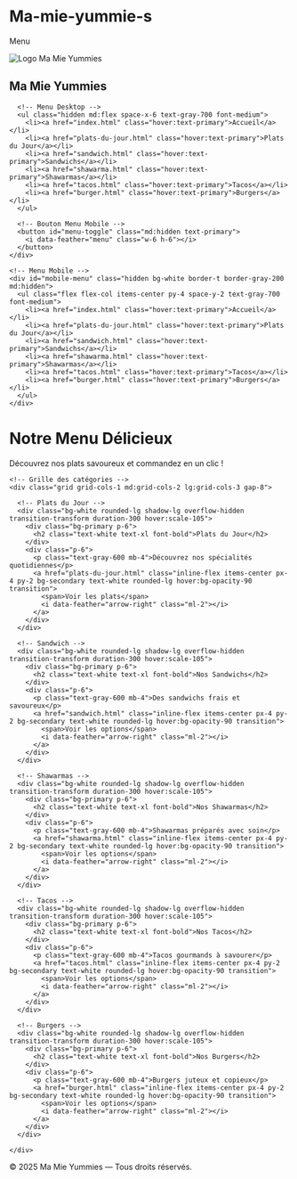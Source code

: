 # Ma-mie-yummie-s
Menu
<!DOCTYPE html>
<html lang="fr">
<head>
  <meta charset="UTF-8" />
  <meta name="viewport" content="width=device-width, initial-scale=1.0" />
  <title>Ma Mie Yummies - Menu Restaurant</title>
  
  <!-- Favicon -->
  <link rel="icon" href="images/Ma_Mie_Yummies_LOGO.png" type="image/png" />

  <!-- Tailwind CSS -->
  <script src="https://cdn.tailwindcss.com"></script>

  <!-- Feather Icons -->
  <script src="https://unpkg.com/feather-icons"></script>

  <!-- Configuration Tailwind -->
  <script>
    tailwind.config = {
      theme: {
        extend: {
          colors: {
            primary: '#A020F0', // Violet doux inspiré du logo
            secondary: '#FF6B6B',
          },
        },
      },
    };
  </script>

  <style>
    /* Pour une transition fluide du menu mobile */
    .menu-active {
      display: block !important;
    }
  </style>
</head>

<body class="bg-gray-50 font-sans">

  <!-- ✅ NAVBAR avec logo -->
  <nav class="bg-white shadow-md fixed top-0 left-0 w-full z-50">
    <div class="container mx-auto flex justify-between items-center px-4 py-3">
      <!-- Logo -->
      <div class="flex items-center space-x-3">
        <img src="images/Ma_Mie_Yummies_LOGO.png" alt="Logo Ma Mie Yummies" class="w-12 h-12 rounded-full object-contain" />
        <h1 class="text-xl font-semibold text-primary">Ma Mie Yummies</h1>
      </div>

      <!-- Menu Desktop -->
      <ul class="hidden md:flex space-x-6 text-gray-700 font-medium">
        <li><a href="index.html" class="hover:text-primary">Accueil</a></li>
        <li><a href="plats-du-jour.html" class="hover:text-primary">Plats du Jour</a></li>
        <li><a href="sandwich.html" class="hover:text-primary">Sandwichs</a></li>
        <li><a href="shawarma.html" class="hover:text-primary">Shawarmas</a></li>
        <li><a href="tacos.html" class="hover:text-primary">Tacos</a></li>
        <li><a href="burger.html" class="hover:text-primary">Burgers</a></li>
      </ul>

      <!-- Bouton Menu Mobile -->
      <button id="menu-toggle" class="md:hidden text-primary">
        <i data-feather="menu" class="w-6 h-6"></i>
      </button>
    </div>

    <!-- Menu Mobile -->
    <div id="mobile-menu" class="hidden bg-white border-t border-gray-200 md:hidden">
      <ul class="flex flex-col items-center py-4 space-y-2 text-gray-700 font-medium">
        <li><a href="index.html" class="hover:text-primary">Accueil</a></li>
        <li><a href="plats-du-jour.html" class="hover:text-primary">Plats du Jour</a></li>
        <li><a href="sandwich.html" class="hover:text-primary">Sandwichs</a></li>
        <li><a href="shawarma.html" class="hover:text-primary">Shawarmas</a></li>
        <li><a href="tacos.html" class="hover:text-primary">Tacos</a></li>
        <li><a href="burger.html" class="hover:text-primary">Burgers</a></li>
      </ul>
    </div>
  </nav>

  <!-- Contenu principal -->
  <main class="container mx-auto px-4 py-24">
    <div class="text-center mb-12">
      <h1 class="text-4xl font-bold text-primary mb-4">Notre Menu Délicieux</h1>
      <p class="text-gray-600 max-w-2xl mx-auto">
        Découvrez nos plats savoureux et commandez en un clic !
      </p>
    </div>

    <!-- Grille des catégories -->
    <div class="grid grid-cols-1 md:grid-cols-2 lg:grid-cols-3 gap-8">

      <!-- Plats du Jour -->
      <div class="bg-white rounded-lg shadow-lg overflow-hidden transition-transform duration-300 hover:scale-105">
        <div class="bg-primary p-6">
          <h2 class="text-white text-xl font-bold">Plats du Jour</h2>
        </div>
        <div class="p-6">
          <p class="text-gray-600 mb-4">Découvrez nos spécialités quotidiennes</p>
          <a href="plats-du-jour.html" class="inline-flex items-center px-4 py-2 bg-secondary text-white rounded-lg hover:bg-opacity-90 transition">
            <span>Voir les plats</span>
            <i data-feather="arrow-right" class="ml-2"></i>
          </a>
        </div>
      </div>

      <!-- Sandwich -->
      <div class="bg-white rounded-lg shadow-lg overflow-hidden transition-transform duration-300 hover:scale-105">
        <div class="bg-primary p-6">
          <h2 class="text-white text-xl font-bold">Nos Sandwichs</h2>
        </div>
        <div class="p-6">
          <p class="text-gray-600 mb-4">Des sandwichs frais et savoureux</p>
          <a href="sandwich.html" class="inline-flex items-center px-4 py-2 bg-secondary text-white rounded-lg hover:bg-opacity-90 transition">
            <span>Voir les options</span>
            <i data-feather="arrow-right" class="ml-2"></i>
          </a>
        </div>
      </div>

      <!-- Shawarmas -->
      <div class="bg-white rounded-lg shadow-lg overflow-hidden transition-transform duration-300 hover:scale-105">
        <div class="bg-primary p-6">
          <h2 class="text-white text-xl font-bold">Nos Shawarmas</h2>
        </div>
        <div class="p-6">
          <p class="text-gray-600 mb-4">Shawarmas préparés avec soin</p>
          <a href="shawarma.html" class="inline-flex items-center px-4 py-2 bg-secondary text-white rounded-lg hover:bg-opacity-90 transition">
            <span>Voir les options</span>
            <i data-feather="arrow-right" class="ml-2"></i>
          </a>
        </div>
      </div>

      <!-- Tacos -->
      <div class="bg-white rounded-lg shadow-lg overflow-hidden transition-transform duration-300 hover:scale-105">
        <div class="bg-primary p-6">
          <h2 class="text-white text-xl font-bold">Nos Tacos</h2>
        </div>
        <div class="p-6">
          <p class="text-gray-600 mb-4">Tacos gourmands à savourer</p>
          <a href="tacos.html" class="inline-flex items-center px-4 py-2 bg-secondary text-white rounded-lg hover:bg-opacity-90 transition">
            <span>Voir les options</span>
            <i data-feather="arrow-right" class="ml-2"></i>
          </a>
        </div>
      </div>

      <!-- Burgers -->
      <div class="bg-white rounded-lg shadow-lg overflow-hidden transition-transform duration-300 hover:scale-105">
        <div class="bg-primary p-6">
          <h2 class="text-white text-xl font-bold">Nos Burgers</h2>
        </div>
        <div class="p-6">
          <p class="text-gray-600 mb-4">Burgers juteux et copieux</p>
          <a href="burger.html" class="inline-flex items-center px-4 py-2 bg-secondary text-white rounded-lg hover:bg-opacity-90 transition">
            <span>Voir les options</span>
            <i data-feather="arrow-right" class="ml-2"></i>
          </a>
        </div>
      </div>

    </div>
  </main>

  <!-- Footer simple -->
  <footer class="bg-white border-t py-6 text-center text-gray-600 text-sm">
    © 2025 Ma Mie Yummies — Tous droits réservés.
  </footer>

  <!-- Script menu mobile -->
  <script>
    feather.replace();
    const menuToggle = document.getElementById('menu-toggle');
    const mobileMenu = document.getElementById('mobile-menu');
    menuToggle.addEventListener('click', () => {
      mobileMenu.classList.toggle('menu-active');
    });
  </script>
</body>
</html>
